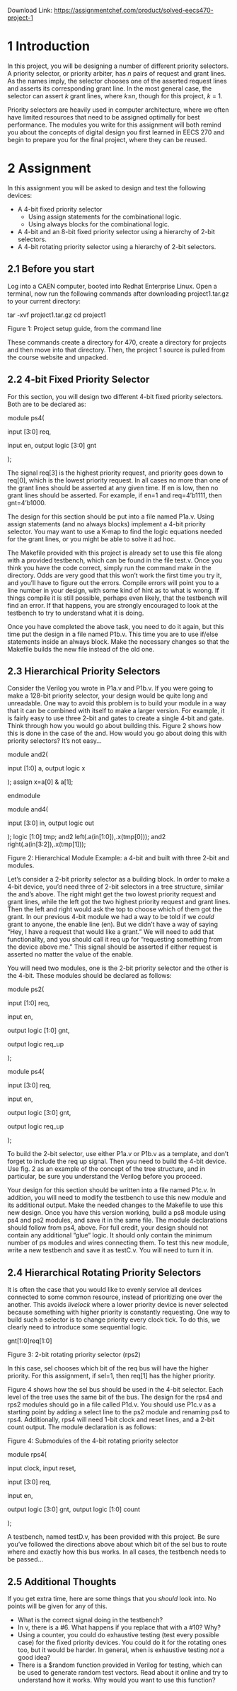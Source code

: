 Download Link: https://assignmentchef.com/product/solved-eecs470-project-1
<br>



<h1>1        Introduction</h1>

In this project, you will be designing a number of different priority selectors. A priority selector, or priority arbiter, has <em>n </em>pairs of request and grant lines. As the names imply, the selector chooses one of the asserted request lines and asserts its corresponding grant line. In the most general case, the selector can assert <em>k </em>grant lines, where <em>k</em>≤<em>n</em>, though for this project, <em>k </em>= 1.

Priority selectors are heavily used in computer architecture, where we often have limited resources that need to be assigned optimally for best performance. The modules you write for this assignment will both remind you about the concepts of digital design you first learned in EECS 270 and begin to prepare you for the final project, where they can be reused.

<h1>2        Assignment</h1>

In this assignment you will be asked to design and test the following devices:

<ul>

 <li>A 4-bit fixed priority selector

  <ul>

   <li>Using assign statements for the combinational logic.</li>

   <li>Using always blocks for the combinational logic.</li>

  </ul></li>

 <li>A 4-bit and an 8-bit fixed priority selector using a hierarchy of 2-bit selectors.</li>

 <li>A 4-bit rotating priority selector using a hierarchy of 2-bit selectors.</li>

</ul>

<h2>2.1       Before you start</h2>

Log into a CAEN computer, booted into Redhat Enterprise Linux. Open a terminal, now run the following commands after downloading project1.tar.gz to your current directory:

tar -xvf project1.tar.gz cd project1

Figure 1: Project setup guide, from the command line

These commands create a directory for 470, create a directory for projects and then move into that directory. Then, the project 1 source is pulled from the course website and unpacked.

<h2>2.2       4-bit Fixed Priority Selector</h2>

For this section, you will design two different 4-bit fixed priority selectors. Both are to be declared as:

module ps4(

input                          [3:0] req,

input               en, output logic [3:0] gnt

);

The signal req[3] is the highest priority request, and priority goes down to req[0], which is the lowest priority request. In all cases no more than one of the grant lines should be asserted at any given time. If en is low, then no grant lines should be asserted. For example, if en=1 and req=4’b1111, then gnt=4’b1000.

The design for this section should be put into a file named P1a.v. Using assign statements (and no always blocks) implement a 4-bit priority selector. You may want to use a K-map to find the logic equations needed for the grant lines, or you might be able to solve it ad hoc.

The Makefile provided with this project is already set to use this file along with a provided testbench, which can be found in the file test.v. Once you think you have the code correct, simply run the command make in the directory. Odds are very good that this won’t work the first time you try it, and you’ll have to figure out the errors. Compile errors will point you to a line number in your design, with some kind of hint as to what is wrong. If things compile it is still possible, perhaps even likely, that the testbench will find an error. If that happens, you are strongly encouraged to look at the testbench to try to understand what it is doing.

Once you have completed the above task, you need to do it again, but this time put the design in a file named P1b.v. This time you are to use if/else statements inside an always block. Make the necessary changes so that the Makefile builds the new file instead of the old one.

<h2>2.3       Hierarchical Priority Selectors</h2>

Consider the Verilog you wrote in P1a.v and P1b.v. If you were going to make a 128-bit priority selector, your design would be quite long and unreadable. One way to avoid this problem is to build your module in a way that it can be combined with itself to make a larger version. For example, it is fairly easy to use three 2-bit and gates to create a single 4-bit and gate. Think through how you would go about building this. Figure 2 shows how this is done in the case of the and. How would you go about doing this with priority selectors? It’s not easy…

module and2(

input [1:0] a, output logic x

); assign x=a[0] &amp; a[1];

endmodule

module and4(

input [3:0] in, output logic out

); logic [1:0] tmp; and2 left(.a(in[1:0]),.x(tmp[0])); and2 right(.a(in[3:2]),.x(tmp[1]));

Figure 2: Hierarchical Module Example: a 4-bit and built with three 2-bit and modules.

Let’s consider a 2-bit priority selector as a building block. In order to make a 4-bit device, you’d need three of 2-bit selectors in a tree structure, similar the and’s above. The right might get the two lowest priority request and grant lines, while the left got the two highest priority request and grant lines. Then the left and right would ask the top to choose which of them got the grant. In our previous 4-bit module we had a way to be told if we <em>could </em>grant to anyone, the enable line (en). But we didn’t have a way of saying “Hey, I have a request that would like a grant.” We will need to add that functionality, and you should call it req up for “requesting something from the device above me.” This signal should be asserted if either request is asserted no matter the value of the enable.

You will need two modules, one is the 2-bit priority selector and the other is the 4-bit. These modules should be declared as follows:

module ps2(

input                          [1:0] req,

input                                       en,

output logic [1:0] gnt,

output logic                      req_up

);

module ps4(

input                          [3:0] req,

input                                       en,

output logic [3:0] gnt,

output logic                      req_up

);

To build the 2-bit selector, use either P1a.v or P1b.v as a template, and don’t forget to include the req up signal. Then you need to build the 4-bit device. Use fig. 2 as an example of the concept of the tree structure, and in particular, be sure you understand the Verilog before you proceed.

Your design for this section should be written into a file named P1c.v. In addition, you will need to modify the testbench to use this new module and its additional output. Make the needed changes to the Makefile to use this new design. Once you have this version working, build a ps8 module using ps4 and ps2 modules, and save it in the same file. The module declarations should follow from ps4, above. For full credit, your design should not contain any additional “glue“ logic. It should only contain the minimum number of ps modules and wires connecting them. To test this new module, write a new testbench and save it as testC.v. You will need to turn it in.

<h2>2.4       Hierarchical Rotating Priority Selectors</h2>

It is often the case that you would like to evenly service all devices connected to some common resource, instead of prioritizing one over the another. This avoids <em>livelock </em>where a lower priority device is never selected because something with higher priority is constantly requesting. One way to build such a selector is to change priority every clock tick. To do this, we clearly need to introduce some sequential logic.

gnt[1:0]req[1:0]

Figure 3: 2-bit rotating priority selector (rps2)

In this case, sel chooses which bit of the req bus will have the higher priority. For this assignment, if sel=1, then req[1] has the higher priority.

Figure 4 shows how the sel bus should be used in the 4-bit selector. Each level of the tree uses the same bit of the bus. The design for the rps4 and rps2 modules should go in a file called P1d.v. You should use P1c.v as a starting point by adding a select line to the ps2 module and renaming ps4 to rps4. Additionally, rps4 will need 1-bit clock and reset lines, and a 2-bit count output. The module declaration is as follows:

Figure 4: Submodules of the 4-bit rotating priority selector

module rps4(

input     clock, input             reset,

input                          [3:0] req,

input                                       en,

output logic [3:0] gnt, output logic [1:0] count

);

A testbench, named testD.v, has been provided with this project. Be sure you’ve followed the directions above about which bit of the sel bus to route where and exactly how this bus works. In all cases, the testbench needs to be passed…

<h2>2.5       Additional Thoughts</h2>

If you get extra time, here are some things that you <em>should </em>look into. No points will be given for any of this.

<ul>

 <li>What is the correct signal doing in the testbench?</li>

 <li>In v, there is a #6. What happens if you replace that with a #10? Why?</li>

 <li>Using a counter, you could do exhaustive testing (test every possible case) for the fixed priority devices. You could do it for the rotating ones too, but it would be harder. In general, when is exhaustive testing <em>not </em>a good idea?</li>

 <li>There is a $random function provided in Verilog for testing, which can be used to generate random test vectors. Read about it online and try to understand how it works. Why would you want to use this function?</li>

</ul>


